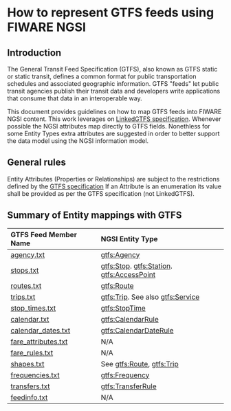 # How to represent GTFS feeds using FIWARE NGSI

## Introduction

The General Transit Feed Specification (GTFS), also known as GTFS static or
static transit, defines a common format for public transportation schedules and
associated geographic information. GTFS "feeds" let public transit agencies
publish their transit data and developers write applications that consume that
data in an interoperable way.

This document provides guidelines on how to map GTFS feeds into FIWARE NGSI
content. This work leverages on
[LinkedGTFS specification](https://github.com/OpenTransport/linked-gtfs/blob/master/spec.md).
Whenever possible the NGSI attributes map directly to GTFS fields. Nonethless
for some Entity Types extra attributes are suggested in order to better support
the data model using the NGSI information model.

## General rules

Entity Attributes (Properties or Relationships) are subject to the restrictions
defined by the
[GTFS specification](https://developers.google.com/transit/gtfs/reference/#term-definitions)
If an Attribute is an enumeration its value shall be provided as per the GTFS
specification (not LinkedGTFS).

## Summary of Entity mappings with GTFS

| GTFS Feed Member Name                                                                           | NGSI Entity Type                                                                                                         |
| :---------------------------------------------------------------------------------------------- | :----------------------------------------------------------------------------------------------------------------------- |
| [agency.txt](https://developers.google.com/transit/gtfs/reference/#agencytxt)                   | [gtfs:Agency](../Agency/doc/spec.md)                                                                                     |
| [stops.txt](https://developers.google.com/transit/gtfs/reference/#stopstxt)                     | [gtfs:Stop](../Stop/doc/spec.md). [gtfs:Station](../Station/doc/spec.md). [gtfs:AccessPoint](../AccessPoint/doc/spec.md) |
| [routes.txt](https://developers.google.com/transit/gtfs/reference/#routestxt)                   | [gtfs:Route](../Route/doc/spec.md)                                                                                       |
| [trips.txt](https://developers.google.com/transit/gtfs/reference/#tripstxt)                     | [gtfs:Trip](../Trip/doc/spec.md). See also [gtfs:Service](../Service/doc/spec.md)                                        |
| [stop_times.txt](https://developers.google.com/transit/gtfs/reference/#stop_timestxt)           | [gtfs:StopTime](../StopTime/doc/spec.md)                                                                                 |
| [calendar.txt](https://developers.google.com/transit/gtfs/reference/#calendartxt)               | [gtfs:CalendarRule](../CalendarRule/doc/spec.md)                                                                         |
| [calendar_dates.txt](https://developers.google.com/transit/gtfs/reference/#calendar_datestxt)   | [gtfs:CalendarDateRule](../CalendarDateRule/doc/spec.md)                                                                 |
| [fare_attributes.txt](https://developers.google.com/transit/gtfs/reference/#fare_attributestxt) | N/A                                                                                                                      |
| [fare_rules.txt](https://developers.google.com/transit/gtfs/reference/#fare_rulestxt)           | N/A                                                                                                                      |
| [shapes.txt](https://developers.google.com/transit/gtfs/reference/#shapestxt)                   | See [gtfs:Route](../Route/doc/spec.md), [gtfs:Trip](../Trip/doc/spec.md)                                                 |
| [frequencies.txt](https://developers.google.com/transit/gtfs/reference/#frequenciestxt)         | [gtfs:Frequency](../Frequency/doc/spec.md)                                                                               |
| [transfers.txt](https://developers.google.com/transit/gtfs/reference/#transferstxt)             | [gtfs:TransferRule](../TransferRule/doc/spec.md)                                                                         |
| [feedinfo.txt](https://developers.google.com/transit/gtfs/reference/#feed_infotxt)              | N/A                                                                                                                      |
